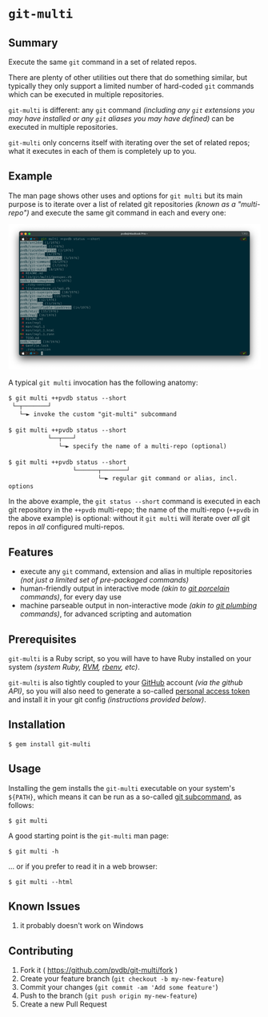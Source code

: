 # `git-multi`

## Summary

Execute the same `git` command in a set of related repos.

There are plenty of other utilities out there that do something similar, but typically they only support a limited number of hard-coded `git` commands which can be executed in multiple repositories.

`git-multi` is different: any `git` command _(including any `git` extensions you may have installed or any `git` aliases you may have defined)_ can be executed in multiple repositories.

`git-multi` only concerns itself with iterating over the set of related repos; what it executes in each of them is completely up to you.

## Example

The man page shows other uses and options for `git multi` but its main purpose is to iterate over a list of related git repositories _(known as a "multi-repo")_ and execute the same git command in each and every one:

![git-multi screenshot](git-multi.png)

A typical `git multi` invocation has the following anatomy:

```
$ git multi ++pvdb status --short
 └─┬───────┘
   └─► invoke the custom "git-multi" subcommand

$ git multi ++pvdb status --short
           └──┬───┘
              └─► specify the name of a multi-repo (optional)

$ git multi ++pvdb status --short
                  └──────┬───────┘
                         └─► regular git command or alias, incl. options
```

In the above example, the `git status --short` command is executed in each git repository in the `++pvdb` multi-repo; the name of the multi-repo (`++pvdb` in the above example) is optional: without it `git multi` will iterate over *all* git repos in *all* configured multi-repos.

## Features

* execute any `git` command, extension and alias in multiple repositories _(not just a limited set of pre-packaged commands)_
* human-friendly output in interactive mode _(akin to [git porcelain][p-p] commands)_, for every day use
* machine parseable output in non-interactive mode _(akin to [git plumbing][p-p] commands)_, for advanced scripting and automation

[p-p]:    https://git-scm.com/book/en/v2/Git-Internals-Plumbing-and-Porcelain

## Prerequisites

`git-multi` is a Ruby script, so you will have to have Ruby installed on your system _(system Ruby, [RVM][], [rbenv][], etc)_.

`git-multi` is also tightly coupled to your [GitHub][] account _(via the github API)_, so you will also need to generate a so-called [personal access token][token] and install it in your git config _(instructions provided below)_.

[rvm]:    https://rvm.io
[rbenv]:  http://rbenv.org
[github]: https://github.com
[token]:  https://github.com/settings/tokens

## Installation

    $ gem install git-multi

## Usage

Installing the gem installs the `git-multi` executable on your system's `${PATH}`, which means it can be run as a so-called [git subcommand](https://git.github.io/htmldocs/howto/new-command.html#:~:text=Runtime%20environment), as follows:

    $ git multi

A good starting point is the `git-multi` man page:

    $ git multi -h

... or if you prefer to read it in a web browser:

    $ git multi --html

## Known Issues

1. it probably doesn't work on Windows

## Contributing

1. Fork it ( https://github.com/pvdb/git-multi/fork )
2. Create your feature branch (`git checkout -b my-new-feature`)
3. Commit your changes (`git commit -am 'Add some feature'`)
4. Push to the branch (`git push origin my-new-feature`)
5. Create a new Pull Request
